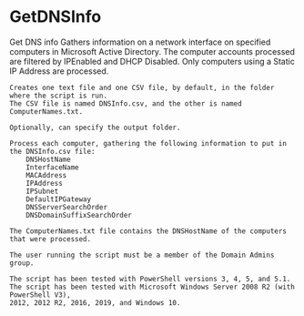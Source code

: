 # GetDNSInfo
Get DNS info
	Gathers information on a network interface on specified computers in Microsoft Active Directory. The computer accounts processed are filtered by IPEnabled and DHCP Disabled. Only computers using a Static IP Address are 
    processed.
	
	Creates one text file and one CSV file, by default, in the folder where the script is run.
	The CSV file is named DNSInfo.csv, and the other is named ComputerNames.txt.
	
	Optionally, can specify the output folder.
	
	Process each computer, gathering the following information to put in the DNSInfo.csv file:
		DNSHostName
		InterfaceName
		MACAddress
		IPAddress
		IPSubnet
		DefaultIPGateway
		DNSServerSearchOrder
		DNSDomainSuffixSearchOrder

	The ComputerNames.txt file contains the DNSHostName of the computers that were processed. 
	
	The user running the script must be a member of the Domain Admins group.
	
	The script has been tested with PowerShell versions 3, 4, 5, and 5.1.
	The script has been tested with Microsoft Windows Server 2008 R2 (with PowerShell V3), 
	2012, 2012 R2, 2016, 2019, and Windows 10.
